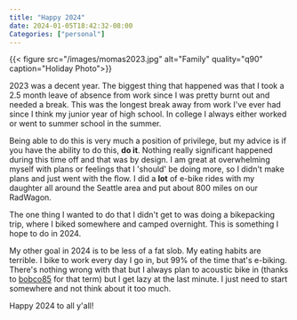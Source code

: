 ```yaml
---
title: "Happy 2024"
date: 2024-01-05T18:42:32-08:00
Categories: ["personal"]
---
```


{{< figure src="/images/momas2023.jpg" alt="Family" quality="q90" caption="Holiday Photo">}}

2023 was a decent year. The biggest thing that happened was that I took a 2.5 month leave of absence from work since I was pretty burnt out and needed a break. This was the longest break away from work I've ever had since I think my junior year of high school. In college I always either worked or went to summer school in the summer.

Being able to do this is very much a position of privilege, but my advice is if you have the ability to do this, **do it**. Nothing really significant happened during this time off and that was by design. I am great at overwhelming myself with plans or feelings that I 'should' be doing more, so I didn't make plans and just went with the flow. I did a **lot** of e-bike rides with my daughter all around the Seattle area and put about 800 miles on our RadWagon. 

The one thing I wanted to do that I didn't get to was doing a bikepacking trip, where I biked somewhere and camped overnight. This is something I hope to do in 2024.

My other goal in 2024 is to be less of a fat slob. My eating habits are terrible. I bike to work every day I go in, but 99% of the time that's e-biking. There's nothing wrong with that but I always plan to acoustic bike in (thanks to [bobco85](https://www.youtube.com/@bobco85) for that term) but I get lazy at the last minute. I just need to start somewhere and not think about it too much.

Happy 2024 to all y'all!
